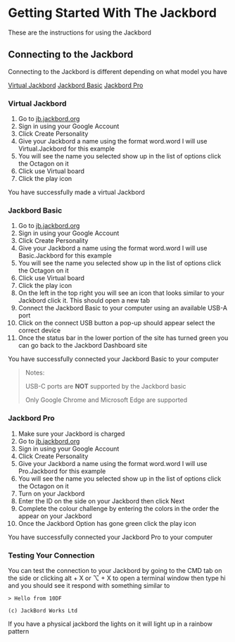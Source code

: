 # Getting Started With The Jackbord
These are the instructions for using the Jackbord

## Connecting to the Jackbord
Connecting to the Jackbord is different depending on what model you have

[Virtual Jackbord](#Virtual-Jackbord)
[Jackbord Basic](#Jackbord-Basic)
[Jackbord Pro](#Jackbord-Pro)

### Virtual Jackbord

 1. Go to [jb.jackbord.org](https://jb.jackbord.org)
 2. Sign in using your Google Account
 3. Click Create Personality
 4. Give your Jackbord a name using the format word.word I will use Virtual.Jackbord for this example
 5. You will see the name you selected show up in the list of options click the Octagon on it
 6. Click use Virtual board
 7. Click the play icon

You have successfully made a virtual Jackbord

### Jackbord Basic

1. Go to [jb.jackbord.org](https://jb.jackbord.org)
 2. Sign in using your Google Account
 3. Click Create Personality
 4. Give your Jackbord a name using the format word.word I will use Basic.Jackbord for this example
 5. You will see the name you selected show up in the list of options click the Octagon on it
 6. Click use Virtual board
 7. Click the play icon
 8. On the left in the top right you will see an icon that looks similar to your Jackbord click it. This should open a new tab
 9. Connect the Jackbord Basic to your computer using an available USB-A port
 10. Click on the connect USB button a pop-up should appear select the correct device 
 11. Once the status bar in the lower portion of the site has turned green you can go back to the Jackbord Dashboard site

You have successfully connected your Jackbord Basic to your computer


> Notes:
> 
> USB-C ports are **NOT** supported by the Jackbord basic
> 
> Only Google Chrome and Microsoft Edge are supported

### Jackbord Pro

 1. Make sure your Jackbord is charged
 2. Go to [jb.jackbord.org](https://jb.jackbord.org)
 3. Sign in using your Google Account
 4. Click Create Personality
 5. Give your Jackbord a name using the format word.word I will use  Pro.Jackbord for this example
 6. You will see the name you selected show up in the list of options click the Octagon on it
 7. Turn on your Jackbord
 8. Enter the ID on the side on your Jackbord then click Next
 9. Complete the colour challenge by entering the colors in the order the appear on your Jackbord
 10. Once the Jackbord Option has gone green click the play icon

You have successfully connected your Jackbord Pro to your computer

### Testing Your Connection

You can test the connection to your Jackbord by going to the CMD tab on the side or clicking alt + X  or ⌥ + X to open a terminal window
then type hi and you should see it respond with something similar to

    > Hello from 10DF
    
    (c) JackBord Works Ltd


If you have a physical jackbord the lights on it will light up in a rainbow pattern
